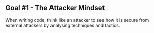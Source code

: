 ## Goal #1 - The Attacker Mindset

When writing code, think like an attacker to see how it is secure from external attackers by analysing techniques and tactics.
